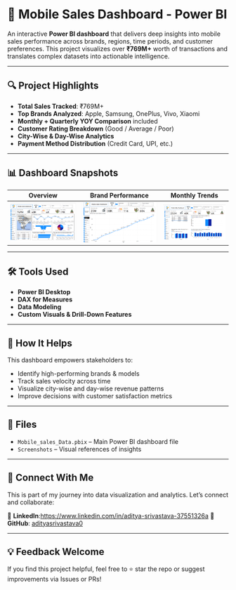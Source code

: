 # 📱 Mobile Sales Dashboard - Power BI

An interactive **Power BI dashboard** that delivers deep insights into mobile sales performance across brands, regions, time periods, and customer preferences. This project visualizes over **₹769M+** worth of transactions and translates complex datasets into actionable intelligence.

---

## 🔍 Project Highlights

- **Total Sales Tracked**: ₹769M+
- **Top Brands Analyzed**: Apple, Samsung, OnePlus, Vivo, Xiaomi
- **Monthly + Quarterly YOY Comparison** included
- **Customer Rating Breakdown** (Good / Average / Poor)
- **City-Wise & Day-Wise Analytics**
- **Payment Method Distribution** (Credit Card, UPI, etc.)

---

## 📊 Dashboard Snapshots

| Overview | Brand Performance | Monthly Trends |
|---------|-------------------|----------------|
| ![Screenshot 1](https://github.com/adityasrivastava0/Mobile_Sales-_PowerBI/blob/main/Screenshot%202025-07-05%20135509.png) | ![Screenshot 2](https://github.com/adityasrivastava0/Mobile_Sales-_PowerBI/blob/main/Screenshot%202025-07-05%20141602.png) | ![Screenshot 3](https://github.com/adityasrivastava0/Mobile_Sales-_PowerBI/blob/main/Screenshot%202025-07-05%20141724.png) |

---

## 🛠️ Tools Used

- **Power BI Desktop**
- **DAX for Measures**
- **Data Modeling**
- **Custom Visuals & Drill-Down Features**

---

## 🚀 How It Helps

This dashboard empowers stakeholders to:

- Identify high-performing brands & models
- Track sales velocity across time
- Visualize city-wise and day-wise revenue patterns
- Improve decisions with customer satisfaction metrics

---

## 📁 Files

- `Mobile_sales_Data.pbix` – Main Power BI dashboard file
- `Screenshots` – Visual references of insights

---

## 🔗 Connect With Me

This is part of my journey into data visualization and analytics. Let’s connect and collaborate:

🔹 **LinkedIn**:https://www.linkedin.com/in/aditya-srivastava-37551326a 
🔹 **GitHub**: [adityasrivastava0](https://github.com/adityasrivastava0)

---

## 💡 Feedback Welcome

If you find this project helpful, feel free to ⭐ star the repo or suggest improvements via Issues or PRs!
